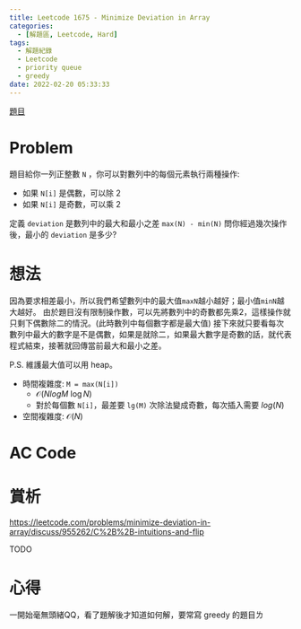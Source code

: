 ```yaml
---
title: Leetcode 1675 - Minimize Deviation in Array
categories:
  - [解題區, Leetcode, Hard]
tags:
  - 解題紀錄
  - Leetcode
  - priority queue
  - greedy
date: 2022-02-20 05:33:33
---
```


[題目](https://leetcode.com/problems/minimize-deviation-in-array/)

# Problem

題目給你一列正整數 `N` ，你可以對數列中的每個元素執行兩種操作:

- 如果 `N[i]` 是偶數，可以除 2
- 如果 `N[i]` 是奇數，可以乘 2

定義 `deviation` 是數列中的最大和最小之差 `max(N) - min(N)`
問你經過幾次操作後，最小的 `deviation` 是多少?

# 想法

因為要求相差最小，所以我們希望數列中的最大值`maxN`越小越好；最小值`minN`越大越好。
由於題目沒有限制操作數，可以先將數列中的奇數都先乘2，這樣操作就只剩下偶數除二的情況。(此時數列中每個數字都是最大值)
接下來就只要看每次數列中最大的數字是不是偶數，如果是就除二，如果最大數字是奇數的話，就代表程式結束，接著就回傳當前最大和最小之差。

P.S. 維護最大值可以用 heap。

- 時間複雜度: `M = max(N[i])`
  - $\mathcal{O}(NlogM\ \log{N})$
  - 對於每個數 `N[i]`，最差要 `lg(M)` 次除法變成奇數，每次插入需要 $log(N)$
- 空間複雜度: $\mathcal{O}(N)$

# AC Code

<script src="https://emgithub.com/embed-v2.js?target=https%3A%2F%2Fgithub.com%2Froy4801%2Fsolved_problems%2Fblob%2Fmaster%2Fleetcode%2F1675.cpp%23L10-L47&style=github&type=code&showBorder=on&showLineNumbers=on&showFileMeta=on&showFullPath=on&showCopy=on"></script>

# 賞析

<https://leetcode.com/problems/minimize-deviation-in-array/discuss/955262/C%2B%2B-intuitions-and-flip>

TODO

# 心得

一開始毫無頭緒QQ，看了題解後才知道如何解，要常寫 greedy 的題目ㄌ

